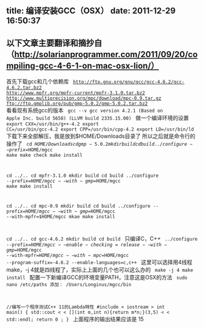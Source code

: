 title: 编译安装GCC（OSX）
date: 2011-12-29 16:50:37
---

以下文章主要翻译和摘抄自（http://solarianprogrammer.com/2011/09/20/compiling-gcc-4-6-1-on-mac-osx-lion/）
---------------------------------------------------

首先下载gcc和几个依赖库
<code>
http://ftp.gnu.org/gnu/gcc/gcc-4.6.2/gcc-4.6.2.tar.bz2
http://www.mpfr.org/mpfr-current/mpfr-3.1.0.tar.bz2
http://www.multiprecision.org/mpc/download/mpc-0.9.tar.gz
ftp://ftp.gmplib.org/pub/gmp-5.0.2/gmp-5.0.2.tar.bz2
</code>
看看现有系统gcc的版本
<code>
gcc --v
gcc version 4.2.1 (Based on Apple Inc. build 5658) (LLVM build 2335.15.00)
</code>
做一个编译环境的设置
<code>
export CXX=/usr/bin/g++-4.2
export CC=/usr/bin/gcc-4.2
export CPP=/usr/bin/cpp-4.2
export LD=/usr/bin/ld
</code>
下载下来全部解压，我是放到$HOME/Downloads目录了
所以之后就是命令行的操作了
<code>
cd $HOME/Downloads
cd gmp-5.0.2
mkdir build
cd build
../configure --prefix=$HOME/mgcc
make
make check
make install

cd ../..
cd mpfr-3.1.0
mkdir build
cd build
../configure --prefix=$HOME/mgcc --with-gmp=$HOME/mgcc
make
make install

cd ../..
cd mpc-0.9
mkdir build
cd build
../configure --prefix=$HOME/mgcc --with-gmp=$HOME/mgcc --with-mpfr=$HOME/mgcc
mkae 
make install

cd ../..
cd gcc-4.6.2
mkdir build
cd build
</code>
只编译C，C++
<code>
../configure --prefix=$HOME/mgcc --enable-checking=release --with-gmp=$HOME/mgcc --with-mpfr=$HOME/mgcc --with-mpc=$HOME/mgcc --program-suffix=-4.6.2 --enable-languages=c,c++
</code>
这里可以选择用4线程make，-j 4就是四线程了，实际上上面的几个也可以这么办的
<code>
make -j 4
make install
</code>
配置一下新编译GCC的环境变量PATH，注意这是OSX的方法
<code>
sudo nano /etc/paths
添加：
/Users/Longinus/mgcc/bin

//编写一个程序测试C++ 11的Lambda特性
#include < iostream >
int main()
{
    std::cout < < [](int m,int n){return m*n;}(3,5) < < std::endl;
    return 0 ;
}
</code>
上面程序的输出结果应该是
15
